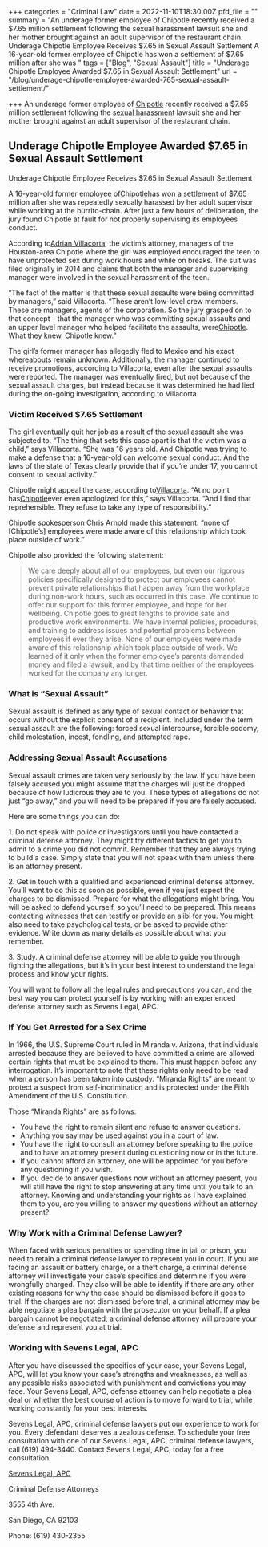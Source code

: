 +++
categories = "Criminal Law"
date = 2022-11-10T18:30:00Z
pfd_file = ""
summary = "An underage former employee of Chipotle recently received a $7.65 million settlement following the sexual harassment lawsuit she and her mother brought against an adult supervisor of the restaurant chain. Underage Chipotle Employee Receives $7.65 in Sexual Assault Settlement A 16-year-old former employee of Chipotle has won a settlement of $7.65 million after she was "
tags = ["Blog", "Sexual Assault"]
title = "Underage Chipotle Employee Awarded $7.65 in Sexual Assault Settlement"
url = "/blog/underage-chipotle-employee-awarded-765-sexual-assault-settlement/"

+++
An underage former employee of [Chipotle](https://www.sevenslegal.com/) recently received a $7.65 million settlement following the [sexual harassment](https://www.sevenslegal.com/) lawsuit she and her mother brought against an adult supervisor of the restaurant chain.

## Underage Chipotle Employee Awarded $7.65 in Sexual Assault Settlement

Underage Chipotle Employee Receives $7.65 in Sexual Assault Settlement

A 16-year-old former employee of[Chipotle](https://www.sevenslegal.com/)has won a settlement of $7.65 million after she was repeatedly sexually harassed by her adult supervisor while working at the burrito-chain. After just a few hours of deliberation, the jury found Chipotle at fault for not properly supervising its employees conduct.

According to[Adrian Villacorta](https://www.sevenslegal.com/), the victim’s attorney, managers of the Houston-area Chipotle where the girl was employed encouraged the teen to have unprotected sex during work hours and while on breaks. The suit was filed originally in 2014 and claims that both the manager and supervising manager were involved in the sexual harassment of the teen.

“The fact of the matter is that these sexual assaults were being committed by managers,” said Villacorta. “These aren’t low-level crew members. These are managers, agents of the corporation. So the jury grasped on to that concept – that the manager who was committing sexual assaults and an upper level manager who helped facilitate the assaults, were[Chipotle](https://www.sevenslegal.com/). What they knew, Chipotle knew.”

The girl’s former manager has allegedly fled to Mexico and his exact whereabouts remain unknown. Additionally, the manager continued to receive promotions, according to Villacorta, even after the sexual assaults were reported. The manager was eventually fired, but not because of the sexual assault charges, but instead because it was determined he had lied during the on-going investigation, according to Villacorta.

### Victim Received $7.65 Settlement

The girl eventually quit her job as a result of the sexual assault she was subjected to. “The thing that sets this case apart is that the victim was a child,” says Villacorta. “She was 16 years old. And Chipotle was trying to make a defense that a 16-year-old can welcome sexual conduct. And the laws of the state of Texas clearly provide that if you’re under 17, you cannot consent to sexual activity.”

Chipotle might appeal the case, according to[Villacorta](https://www.sevenslegal.com/). “At no point has[Chipotle](https://www.sevenslegal.com/)ever even apologized for this,” says Villacorta. “And I find that reprehensible. They refuse to take any type of responsibility.”

Chipotle spokesperson Chris Arnold made this statement: “none of \[Chipotle’s\] employees were made aware of this relationship which took place outside of work.”

Chipotle also provided the following statement:

> We care deeply about all of our employees, but even our rigorous policies specifically designed to protect our employees cannot prevent private relationships that happen away from the workplace during non-work hours, such as occurred in this case. We continue to offer our support for this former employee, and hope for her wellbeing. Chipotle goes to great lengths to provide safe and productive work environments. We have internal policies, procedures, and training to address issues and potential problems between employees if ever they arise. None of our employees were made aware of this relationship which took place outside of work. We learned of it only when the former employee’s parents demanded money and filed a lawsuit, and by that time neither of the employees worked for the company any longer.

### What is “Sexual Assault”

Sexual assault is defined as any type of sexual contact or behavior that occurs without the explicit consent of a recipient. Included under the term sexual assault are the following: forced sexual intercourse, forcible sodomy, child molestation, incest, fondling, and attempted rape.

### Addressing Sexual Assault Accusations

Sexual assault crimes are taken very seriously by the law. If you have been falsely accused you might assume that the charges will just be dropped because of how ludicrous they are to you. These types of allegations do not just “go away,” and you will need to be prepared if you are falsely accused.

Here are some things you can do:

1\. Do not speak with police or investigators until you have contacted a criminal defense attorney. They might try different tactics to get you to admit to a crime you did not commit. Remember that they are always trying to build a case. Simply state that you will not speak with them unless there is an attorney present.

2\. Get in touch with a qualified and experienced criminal defense attorney. You’ll want to do this as soon as possible, even if you just expect the charges to be dismissed. Prepare for what the allegations might bring. You will be asked to defend yourself, so you’ll need to be prepared. This means contacting witnesses that can testify or provide an alibi for you. You might also need to take psychological tests, or be asked to provide other evidence. Write down as many details as possible about what you remember.

3\. Study. A criminal defense attorney will be able to guide you through fighting the allegations, but it’s in your best interest to understand the legal process and know your rights.

You will want to follow all the legal rules and precautions you can, and the best way you can protect yourself is by working with an experienced defense attorney such as Sevens Legal, APC.

### If You Get Arrested for a Sex Crime

In 1966, the U.S. Supreme Court ruled in Miranda v. Arizona, that individuals arrested because they are believed to have committed a crime are allowed certain rights that must be explained to them. This must happen before any interrogation. It’s important to note that these rights only need to be read when a person has been taken into custody. “Miranda Rights” are meant to protect a suspect from self-incrimination and is protected under the Fifth Amendment of the U.S. Constitution.

Those “Miranda Rights” are as follows:

* You have the right to remain silent and refuse to answer questions.
* Anything you say may be used against you in a court of law.
* You have the right to consult an attorney before speaking to the police and to have an attorney present during questioning now or in the future.
* If you cannot afford an attorney, one will be appointed for you before any questioning if you wish.
* If you decide to answer questions now without an attorney present, you will still have the right to stop answering at any time until you talk to an attorney. Knowing and understanding your rights as I have explained them to you, are you willing to answer my questions without an attorney present?

### Why Work with a Criminal Defense Lawyer?

When faced with serious penalties or spending time in jail or prison, you need to retain a criminal defense lawyer to represent you in court. If you are facing an assault or battery charge, or a theft charge, a criminal defense attorney will investigate your case’s specifics and determine if you were wrongfully charged. They also will be able to identify if there are any other existing reasons for why the case should be dismissed before it goes to trial. If the charges are not dismissed before trial, a criminal attorney may be able negotiate a plea bargain with the prosecutor on your behalf. If a plea bargain cannot be negotiated, a criminal defense attorney will prepare your defense and represent you at trial.

### Working with Sevens Legal, APC

After you have discussed the specifics of your case, your Sevens Legal, APC, will let you know your case’s strengths and weaknesses, as well as any possible risks associated with punishment and convictions you may face. Your Sevens Legal, APC, defense attorney can help negotiate a plea deal or whether the best course of action is to move forward to trial, while working constantly for your best interests.

Sevens Legal, APC, criminal defense lawyers put our experience to work for you. Every defendant deserves a zealous defense. To schedule your free consultation with one of our Sevens Legal, APC, criminal defense lawyers, call (619) 494-3440. Contact Sevens Legal, APC, today for a free consultation.

[Sevens Legal, APC](https://www.sevenslegal.com/ "Sevens Legal, APC")

Criminal Defense Attorneys

3555 4th Ave.

San Diego, CA 92103

Phone: (619) 430-2355
